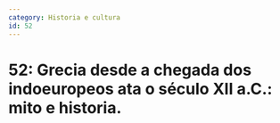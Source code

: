 ```yaml
---
category: Historia e cultura
id: 52
---
```


# 52: Grecia desde a chegada dos indoeuropeos ata o século XII a.C.: mito e historia.
